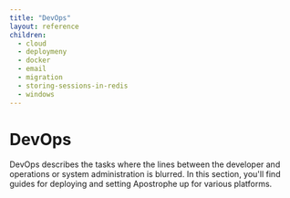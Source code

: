```yaml
---
title: "DevOps"
layout: reference
children:
  - cloud
  - deploymeny
  - docker
  - email
  - migration
  - storing-sessions-in-redis
  - windows
---
```


# DevOps

DevOps describes the tasks where the lines between the developer and operations or system administration is blurred. In this section, you'll find guides for deploying and setting Apostrophe up for various platforms.